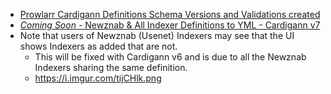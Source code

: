 - [Prowlarr Cardigann Definitions Schema Versions and Validations created](https://github.com/Prowlarr/indexers#schemas)
- [*Coming Soon* - Newznab & All Indexer Definitions to YML - Cardigann v7](https://github.com/Prowlarr/Prowlarr/pull/823)
- Note that users of Newznab (Usenet) Indexers may see that the UI shows Indexers as added that are not.
  - This will be fixed with Cardigann v6 and is due to all the Newznab Indexers sharing the same definition.
  - https://i.imgur.com/tijCHlk.png
 